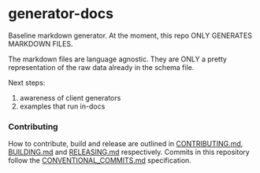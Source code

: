 # generator-docs

Baseline markdown generator. At the moment, this repo ONLY GENERATES MARKDOWN FILES.

The markdown files are language agnostic. They are ONLY a pretty representation of the raw data already in the schema file.

Next steps:
1. awareness of client generators
2. examples that run in-docs

### Contributing

How to contribute, build and release are outlined in [CONTRIBUTING.md](CONTRIBUTING.md), [BUILDING.md](BUILDING.md) and [RELEASING.md](RELEASING.md) respectively. Commits in this repository follow the [CONVENTIONAL_COMMITS.md](CONVENTIONAL_COMMITS.md) specification.

